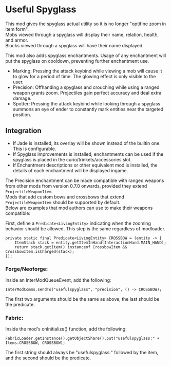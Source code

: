 # Useful Spyglass

This mod gives the spyglass actual utility so it is no longer "optifine zoom in item form".<br>
Mobs viewed through a spyglass will display their name, relation, health, and armor.<br>
Blocks viewed through a spyglass will have their name displayed.<br>

This mod also adds spyglass enchantments. Usage of any enchantment will put the spyglass on cooldown, preventing further enchantment use.
* Marking: Pressing the attack keybind while viewing a mob will cause it to glow for a period of time. The glowing effect is only visible to the user.
* Precision: Offhanding a spyglass and crouching while using a ranged weapon grants zoom. Projectiles gain perfect accuracy and deal extra damage.  
* Spotter: Pressing the attack keybind while looking through a spyglass summons an eye of ender to constantly mark entities near the targeted position.

## Integration

* If Jade is installed, its overlay will be shown instead of the builtin one. This is configurable.
* If Spyglass improvements is installed, enchantments can be used if the spyglass is placed in the curio/trinkets/accessories slot.
* If Enchantment descriptions or other equivalent mod is installed, the details of each enchantment will be displayed ingame.

The Precision enchantment can be made compatible with ranged weapons from other mods from version 0.7.0 onwards, provided they extend ```ProjectileWeaponItem```.<br>
Mods that add custom bows and crossbows that extend ```ProjectileWeaponItem``` should be supported by default.<br>
Below are examples that mod authors can use to make their weapons compatible:<br>

First, define a ```Predicate<LivingEntity>``` indicating when the zooming behavior should be allowed. This step is the same regardless of modloader.<br>

```
private static final Predicate<LivingEntity> CROSSBOW = (entity -> {
    ItemStack stack = entity.getItemInHand(InteractionHand.MAIN_HAND);
    return stack.getItem() instanceof CrossbowItem && CrossbowItem.isCharged(stack);
});
```

### Forge/Neoforge:

Inside an InterModQueueEvent, add the following:

```InterModComms.sendTo("usefulspyglass", "precision", () -> CROSSBOW);```

The first two arguments should be the same as above, the last should be the predicate.

### Fabric:

Inside the mod's onInitialize() function, add the following:

```FabricLoader.getInstance().getObjectShare().put("usefulspyglass:" + Items.CROSSBOW, CROSSBOW);```

The first string should always be "usefulspyglass:" followed by the item, and the second should be the predicate.